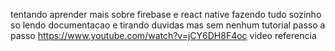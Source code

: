 tentando aprender mais sobre firebase e react native
fazendo tudo sozinho so lendo documentacao e tirando duvidas
mas sem nenhum tutorial passo a passo
https://www.youtube.com/watch?v=jCY6DH8F4oc video referencia

